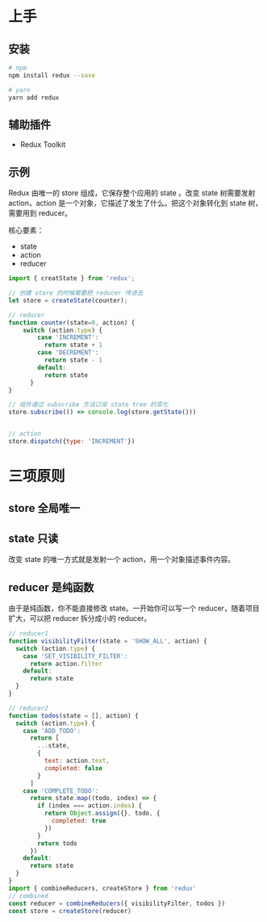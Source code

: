 # 上手

## 安装

```bash
# npm
npm install redux --save

# yarn 
yarn add redux
```

## 辅助插件

- Redux Toolkit

## 示例

Redux 由唯一的 store 组成，它保存整个应用的 state 。改变 state 树需要发射 action，action 是一个对象，它描述了发生了什么。把这个对象转化到 state 树，需要用到 reducer。

核心要素：

- state
- action
- reducer

```javascript
import { creatState } from 'redux';

// 创建 store 的时候需要把 reducer 传进去
let store = createState(counter);

// reducer
function counter(state=0, action) {
    switch (action.type) {
        case 'INCREMENT':
          return state + 1
        case 'DECREMENT':
          return state - 1
        default:
          return state
      }
}

// 组件通过 subscribe 方法订阅 state tree 的变化
store.subscribe(() => console.log(store.getState()))


// action
store.dispatch({type: 'INCREMENT'})
```

# 三项原则

## store 全局唯一

## state 只读

改变 state 的唯一方式就是发射一个 action，用一个对象描述事件内容。

## reducer 是纯函数

由于是纯函数，你不能直接修改 state。一开始你可以写一个 reducer，随着项目扩大，可以把 reducer 拆分成小的 reducer。

```javascript
// reducer1
function visibilityFilter(state = 'SHOW_ALL', action) {
  switch (action.type) {
    case 'SET_VISIBILITY_FILTER':
      return action.filter
    default:
      return state
  }
}

// reducer2
function todos(state = [], action) {
  switch (action.type) {
    case 'ADD_TODO':
      return [
        ...state,
        {
          text: action.text,
          completed: false
        }
      ]
    case 'COMPLETE_TODO':
      return state.map((todo, index) => {
        if (index === action.index) {
          return Object.assign({}, todo, {
            completed: true
          })
        }
        return todo
      })
    default:
      return state
  }
}
import { combineReducers, createStore } from 'redux'
// combined
const reducer = combineReducers({ visibilityFilter, todos })
const store = createStore(reducer)
```







